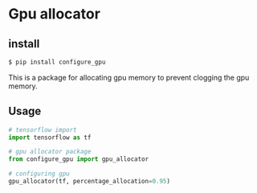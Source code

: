 # Gpu allocator

## install
```bash
$ pip install configure_gpu
```

This is a package for allocating gpu memory to prevent clogging the gpu memory.

## Usage
```python
# tensorflow import
import tensorflow as tf

# gpu allocator package
from configure_gpu import gpu_allocator

# configuring gpu
gpu_allocator(tf, percentage_allocation=0.95)

```
